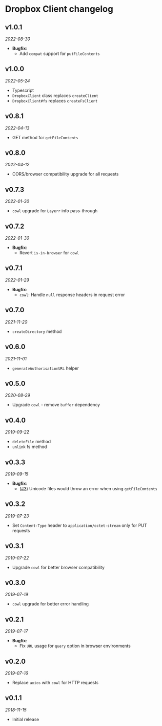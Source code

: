 # Dropbox Client changelog

## v1.0.1
_2022-08-30_

 * **Bugfix**:
   * Add `compat` support for `putFileContents`

## v1.0.0
_2022-05-24_

 * Typescript
 * `DropboxClient` class replaces `createClient`
 * `DropboxClient#fs` replaces `createFsClient`

## v0.8.1
_2022-04-13_

 * GET method for `getFileContents`

## v0.8.0
_2022-04-12_

 * CORS/browser compatibility upgrade for all requests

## v0.7.3
_2022-01-30_

 * `cowl` upgrade for `Layerr` info pass-through

## v0.7.2
_2022-01-30_

 * **Bugfix**:
   * Revert `is-in-browser` for `cowl`

## v0.7.1
_2022-01-29_

 * **Bugfix**:
   * `cowl`: Handle `null` response headers in request error

## v0.7.0
_2021-11-20_

 * `createDirectory` method

## v0.6.0
_2021-11-01_

 * `generateAuthorisationURL` helper

## v0.5.0
_2020-08-29_

 * Upgrade `cowl` - remove `buffer` dependency

## v0.4.0
_2019-09-22_

 * `deleteFile` method
 * `unlink` fs method

## v0.3.3
_2019-09-15_

 * **Bugfix**:
   * ([#3](https://github.com/buttercup/dropbox-client/issues/3)) Unicode files would throw an error when using `getFileContents`

## v0.3.2
_2019-07-23_

 * Set `Content-Type` header to `application/octet-stream` only for PUT requests

## v0.3.1
_2019-07-22_

 * Upgrade `cowl` for better browser compatibility

## v0.3.0
_2019-07-19_

 * `cowl` upgrade for better error handling

## v0.2.1
_2019-07-17_

 * **Bugfix**:
   * Fix `URL` usage for `query` option in browser environments

## v0.2.0
_2019-07-16_

 * Replace `axios` with `cowl` for HTTP requests

## v0.1.1
_2018-11-15_

 * Initial release
